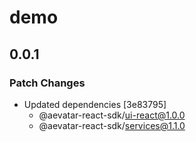 # demo

## 0.0.1

### Patch Changes

- Updated dependencies [3e83795]
  - @aevatar-react-sdk/ui-react@1.0.0
  - @aevatar-react-sdk/services@1.1.0
